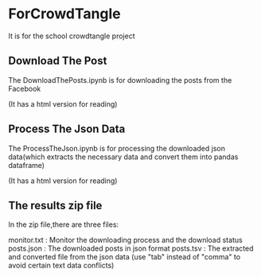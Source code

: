 # ForCrowdTangle
It is for the school crowdtangle project

## Download The Post

The DownloadThePosts.ipynb is for downloading the posts from the Facebook

(It has a html version for reading)

## Process The Json Data

The ProcessTheJson.ipynb is for processing the downloaded json data(which extracts the necessary data and convert them into pandas dataframe)

(It has a html version for reading)

## The results zip file

In the zip file,there are three files:

  monitor.txt : Monitor the downloading process and the download status
  posts.json : The downloaded posts in json format
  posts.tsv : The extracted and converted file from the json data (use "tab" instead of "comma" to avoid certain text data conflicts)
